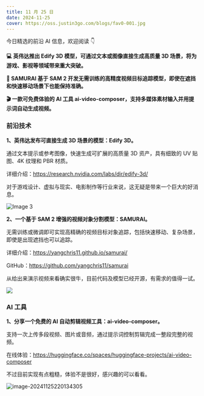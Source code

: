 ```yaml
---
title: 11 月 25 日
date: 2024-11-25
cover: https://oss.justin3go.com/blogs/fav0-001.jpg
---
```


今日精选的前沿 AI 信息，欢迎阅读 👇

**💻 英伟达推出 Edify 3D 模型，可通过文本或图像直接生成高质量 3D 场景，将为游戏、影视等领域带来重大突破。**

**🤖 SAMURAI 基于 SAM 2 开发无需训练的高精度视频目标追踪模型，即使在遮挡和快速移动场景下也能保持准确。**

**🎬 一款可免费体验的 AI 工具 ai-video-composer，支持多媒体素材输入并用提示词自动生成视频。**



### 前沿技术

**1、英伟达发布可直接生成 3D 场景的模型：Edify 3D。**

通过文本提示或参考图像，快速生成可扩展的高质量 3D 资产，具有细致的 UV 贴图、4K 纹理和 PBR 材质。

详细介绍：https://research.nvidia.com/labs/dir/edify-3d/

对于游戏设计、虚拟与现实、电影制作等行业来说，这无疑是带来一个巨大的好消息。

![Image 3](https://cdn.jsdelivr.net/gh/freelander/oss@master/ai-daily/2024-11-25/12a.jpg)



**2、一个基于 SAM 2 增强的视频对象分割模型：SAMURAI。**

无需训练或微调即可实现高精确的视频目标对象追踪，包括快速移动、复杂场景，即使是出现遮挡也可以追踪。

详细介绍：https://yangchris11.github.io/samurai/

GitHub：https://github.com/yangchris11/samurai

从给出来演示视频来看确实很牛，目前代码及模型已经开源，有需求的值得一试。

![](https://cdn.jsdelivr.net/gh/freelander/oss@master/ai-daily/2024-11-25/11%E6%9C%8825%E6%97%A5%20%E5%8A%A8%E7%94%BBGIF%E4%BC%98%E5%8C%96%E5%99%A8.gif)



### AI 工具

**1、分享一个免费的 AI 自动剪辑视频工具：ai-video-composer。**

支持一次上传多段视频、图片或音频，通过提示词控制剪辑完成一整段完整的视频。

在线体验：https://huggingface.co/spaces/huggingface-projects/ai-video-composer

不过目前实现有点粗糙，体验不是很好，感兴趣的可以看看。

![image-20241125220134305](https://cdn.jsdelivr.net/gh/freelander/oss@master/ai-daily/2024-11-25/image-20241125220134305.png)
